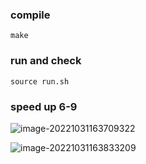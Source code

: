 ### compile
```shell
make
```

### run and check
```shell
source run.sh
```

### speed up 6-9

![image-20221031163709322](https://cgy-1310478750.cos.ap-nanjing.myqcloud.com//202210311637399.png)

![image-20221031163833209](https://cgy-1310478750.cos.ap-nanjing.myqcloud.com//202210311638254.png)